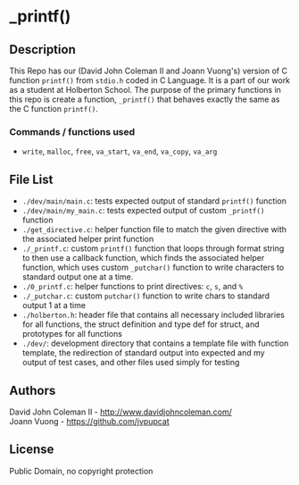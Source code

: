 # _printf()

## Description

This Repo has our (David John Coleman II and Joann Vuong's) version of C
function ``printf()`` from ``stdio.h`` coded in C Language.  It is a part of our
work as a student at Holberton School.  The purpose of the primary functions in
this repo is create a function, ``_printf()`` that behaves exactly the same as
the C function ``printf()``.

### Commands / functions used

* ``write``, ``malloc``, ``free``, ``va_start``, ``va_end``, ``va_copy``,
``va_arg``

## File List

* ``./dev/main/main.c``: tests expected output of standard ``printf()`` function
* ``./dev/main/my_main.c``: tests expected output of custom ``_printf()``
function
* ``./get_directive.c``: helper function file to match the given directive with
the associated helper print function
* ``./_printf.c``: custom ``printf()`` function that loops through format string
to then use a callback function, which finds the associated helper function,
which uses custom ``_putchar()`` function to write characters to standard output
one at a time.
* ``./0_printf.c``: helper functions to print directives: ``c``, ``s``,
and ``%``
* ``./_putchar.c``: custom ``putchar()`` function to write chars to standard
output 1 at a time
* ``./holberton.h``: header file that contains all necessary included libraries
for all functions, the struct definition and type def for struct, and prototypes
for all functions
* ``./dev/``: development directory that contains a template file with function
template, the redirection of standard output into expected and my output of test
cases, and other files used simply for testing

## Authors

David John Coleman II - http://www.davidjohncoleman.com/  
Joann Vuong - https://github.com/jvpupcat

## License

Public Domain, no copyright protection
